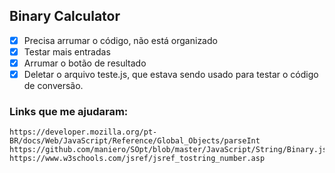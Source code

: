 ## Binary Calculator

- [X] Precisa arrumar o código, não está organizado
- [X] Testar mais entradas
- [X] Arrumar o botão de resultado
- [X] Deletar o arquivo teste.js, que estava sendo usado para testar o código de conversão.

### Links que me ajudaram:
	
	https://developer.mozilla.org/pt-BR/docs/Web/JavaScript/Reference/Global_Objects/parseInt
	https://github.com/maniero/SOpt/blob/master/JavaScript/String/Binary.js
	https://www.w3schools.com/jsref/jsref_tostring_number.asp

